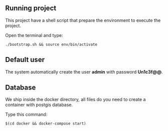 Running project
---------------

This project have a shell script that prepare the environment to execute the project.

Open the terminal and type:
```
./bootstrap.sh && source env/bin/activate
```

Default user
------------
The system automatically create the user **admin** with password **Un1c3f@@**.

Database
--------

We ship inside the docker directory, all files do you need to create a container with postgis database.

Type this command:
```
$(cd docker && docker-compose start)
```
